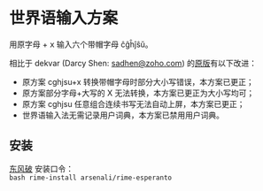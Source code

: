 # 世界语输入方案

用原字母 + <kbd>x</kbd> 输入六个带帽字母 ĉĝĥĵŝŭ。

相比于 dekvar (Darcy Shen: sadhen@zoho.com) 的[原版](http://fromwiz.com/share/s/2yNneO1LOQap2-bdmA21_AH13dajVP0ZX4H_2STPKk3cMiTI)有以下改进：

- 原方案 cghjsu+x 转换带帽字母时部分大小写错误，本方案已更正；
- 原方案部分字母+大写的 X 无法转换，本方案已更正为大小写均可；
- 原方案 cghjsu 任意组合连续书写无法自动上屏，本方案已更正；
- 世界语输入法无需记录用户词典，本方案已禁用用户词典。

## 安装

[东风破](https://github.com/rime/plum) 安装口令： <code> bash rime-install arsenali/rime-esperanto </code>
